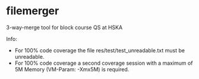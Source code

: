 filemerger
==========

3-way-merge tool for block course QS at HSKA

Info:
* For 100% code coverage the file res/test/test_unreadable.txt must be unreadable.
* For 100% code coverage a second coverage session with a maximum of 5M Memory (VM-Param: -Xmx5M) is required.
